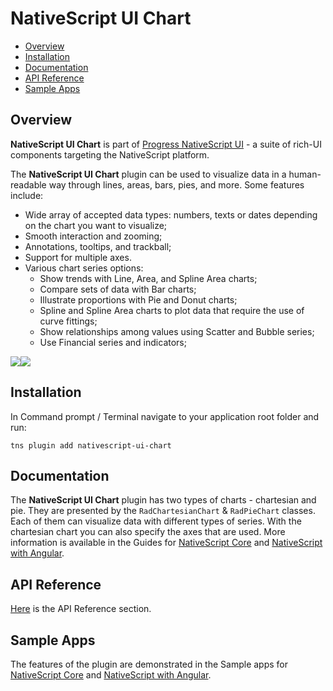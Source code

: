 # NativeScript UI Chart

- [Overview](#overview)
- [Installation](#installation)
- [Documentation](#documentation)
- [API Reference](#api-reference)
- [Sample Apps](#sample-apps)


## Overview

**NativeScript UI Chart** is part of [Progress NativeScript UI](https://www.nativescript.org/ui-for-nativescript) - a suite of rich-UI components targeting the NativeScript platform.

The **NativeScript UI Chart** plugin can be used to visualize data in a human-readable way through lines, areas, bars, pies, and more. Some features include:

* Wide array of accepted data types: numbers, texts or dates depending on the chart you want to visualize;
* Smooth interaction and zooming;
* Annotations, tooltips, and trackball;
* Support for multiple axes.
* Various chart series options:
    * Show trends with Line, Area, and Spline Area charts;
    * Compare sets of data with Bar charts;
    * Illustrate proportions with Pie and Donut charts;
    * Spline and Spline Area charts to plot data that require the use of curve fittings;
    * Show relationships among values using Scatter and Bubble series;
    * Use Financial series and indicators;

<img src="https://docs.nativescript.org/img/ui-for-nativescript/chart-ios.png"><img src="https://docs.nativescript.org/img/ui-for-nativescript/chart-android.png">

## Installation

In Command prompt / Terminal navigate to your application root folder and run:

```
tns plugin add nativescript-ui-chart
```

## Documentation

The **NativeScript UI Chart** plugin has two types of charts - chartesian and pie.
They are presented by the `RadChartesianChart` & `RadPieChart` classes.
Each of them can visualize data with different types of series. With the chartesian chart you can also specify the axes that are used.
More information is available in the Guides for [NativeScript Core](http://docs.telerik.com/devtools/nativescript-ui/Controls/NativeScript/Chart/overview) and [NativeScript with Angular](http://docs.telerik.com/devtools/nativescript-ui/Controls/Angular/Chart/overview).

## API Reference

[Here](http://docs.telerik.com/devtools/nativescript-ui/api/classes/radcartesianchart.html) is the API Reference section.

## Sample Apps

The features of the plugin are demonstrated in the Sample apps for [NativeScript Core](https://github.com/telerik/nativescript-ui-samples) and [NativeScript with Angular](https://github.com/telerik/nativescript-ui-samples-angular).
